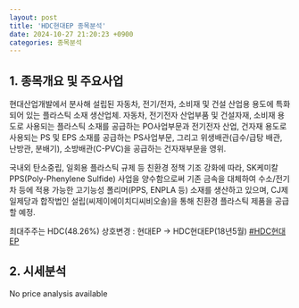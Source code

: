 ```yaml
---
layout: post
title: 'HDC현대EP 종목분석'
date: 2024-10-27 21:20:23 +0900
categories: 종목분석
---
```


## 1. 종목개요 및 주요사업

현대산업개발에서 분사해 설립된 자동차, 전기/전자, 소비재 및 건설 산업용 용도에 특화되어 있는 플라스틱 소재 생산업체. 자동차, 전기전자 산업부품 및 건설자재, 소비재 용도로 사용되는 플라스틱 소재를 공급하는 PO사업부문과 전기전자 산업, 건자재 용도로 사용되는 PS 및 EPS 소재를 공급하는 PS사업부문, 그리고 위생배관(급수/급탕 배관, 난방관, 분배기), 소방배관(C-PVC)을 공급하는 건자재부문을 영위. 

국내외 탄소중립, 일회용 플라스틱 규제 등 친환경 정책 기조 강화에 따라, SK케미칼 PPS(Poly-Phenylene Sulfide) 사업을 양수함으로써 기존 금속을 대체하여 수소/전기차 등에 적용 가능한 고기능성 폴리머(PPS, ENPLA 등) 소재를 생산하고 있으며, CJ제일제당과 합작법인 설립(씨제이에이치디씨비오솔)을 통해 친환경 플라스틱 제품을 공급할 예정.

최대주주는 HDC(48.26%) 상호변경 : 현대EP -> HDC현대EP(18년5월)
[#HDC현대EP](#)

## 2. 시세분석

No price analysis available
